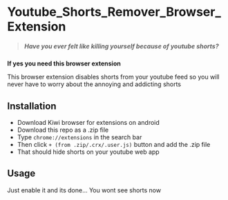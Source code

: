 # Youtube_Shorts_Remover_Browser_Extension

> ##### Have you ever felt like killing yourself because of youtube shorts?

**If yes you need this browser extension**

This browser extension disables shorts from your youtube feed so you will never have to worry about the annoying and addicting shorts
<!-- 
## Installation

Install this browser extension in your browser via [this link](https://google.com) or you can search youtubeShortsRemover on chrome store if you are a psychopaths -->

## Installation

- Download Kiwi browser for extensions on android
- Download this repo as a .zip file
- Type `chrome://extensions` in the search bar
- Then click `+ (from .zip/.crx/.user.js)` button and add the .zip file
- That should hide shorts on your youtube web app

## Usage

Just enable it and its done... You wont see shorts now
